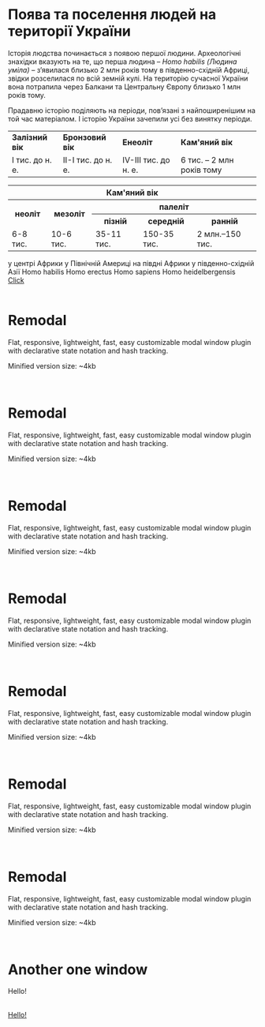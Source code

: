 Поява та поселення людей на території України
=============================================
Історія людства починається з появою першої людини. Археологічні
знахідки вказують на те, що перша людина – *Homo habilis (Людина
уміла)* – з’явилася близько 2 млн років тому в південно-східній Африці,
звідки розселилася по всій земній кулі. На територію сучасної України
вона потрапила через Балкани та Центральну Європу близько 1 млн років
тому.


Прадавню історію поділяють на періоди, пов’язані з найпоширенішим на той
час матеріалом. І історію України зачепили усі без винятку періоди.

<div class="centered-table-wrapper">
<table class="centered-table">
<tr>
    <td><b>Залізний вік</b></td>
    <td><b>Бронзовий вік</b></td>
    <td><b>Енеоліт</b></td>
    <td><b>Кам'яний вік</b></td>
</tr>
<tr>
    <td>I тис. до н. е.</td>
    <td>II-I тис. до н. е.</td>
    <td>IV-III тис. до н. е.</td>
    <td>6 тис. – 2 млн років тому</td>    
</tr>
</table>
</div>

<div class="centered-table-wrapper">
<table class="centered-table">
 <tr>
    <th colspan="5">Кам'яний вік</th>
  </tr>
  <tr>
    <th rowspan="2">неоліт</th>
    <th rowspan="2">мезоліт</th>
    <th colspan="3">палеліт</th>
  </tr>
    <th>пізній</th>
    <th>середній</th>
    <th>ранній</th>
   <tr>
        <td>6-8 тис.</td>
        <td>10-6 тис.</td>
        <td>35-11 тис.</td>
        <td>150-35 тис.</td>
        <td>2 млн.–150 тис.</td>
   </tr>
</table>
</div>



<quiz name="History" correctLabel="correct!" incorrectLabel="incorrect!" checkLabel="check ansert">
<question text="Людство зародилося">
<answer>у центрі Африки</answer>
<answer>у Північній Америці</answer>
<answer correct>на півдні Африки</answer>
<answer>у південно-східній Азії</answer>
</question>
<question text="Наукова назва перших людиноподібних мавп">
<answer correct>Homo habilis </answer>
<answer>Homo erectus</answer>
<answer>Homo sapiens</answer>
<answer>Homo heidelbergensis</answer>
</question>
</quiz>

<body class="" style="padding-right: 0px;">
<div class="remodal-bg">
  <a href="#modal">Click</a>
  <br><br>

  <h1>Remodal</h1>
  <p>
    Flat, responsive, lightweight, fast, easy customizable modal window plugin
    with declarative state notation and hash tracking.
  </p>
  <p>
    Minified version size: ~4kb
  </p>
  <br>

  <h1>Remodal</h1>
  <p>
    Flat, responsive, lightweight, fast, easy customizable modal window plugin
    with declarative state notation and hash tracking.
  </p>
  <p>
    Minified version size: ~4kb
  </p>
  <br>
  <h1>Remodal</h1>
  <p>
    Flat, responsive, lightweight, fast, easy customizable modal window plugin
    with declarative state notation and hash tracking.
  </p>
  <p>
    Minified version size: ~4kb
  </p>
  <br>
  <h1>Remodal</h1>
  <p>
    Flat, responsive, lightweight, fast, easy customizable modal window plugin
    with declarative state notation and hash tracking.
  </p>
  <p>
    Minified version size: ~4kb
  </p>
  <br>
  <h1>Remodal</h1>
  <p>
    Flat, responsive, lightweight, fast, easy customizable modal window plugin
    with declarative state notation and hash tracking.
  </p>
  <p>
    Minified version size: ~4kb
  </p>
  <br>
  <h1>Remodal</h1>
  <p>
    Flat, responsive, lightweight, fast, easy customizable modal window plugin
    with declarative state notation and hash tracking.
  </p>
  <p>
    Minified version size: ~4kb
  </p>
  <br>
  <h1>Remodal</h1>
  <p>
    Flat, responsive, lightweight, fast, easy customizable modal window plugin
    with declarative state notation and hash tracking.
  </p>
  <p>
    Minified version size: ~4kb
  </p>
  <br>
</div>





<!-- You can define the global options -->
<script>
  // window.remodalGlobals = {
  //   namespace: "remodal",
  //   defaults: {
  //     hashTracking: true,
  //     closeOnConfirm: true,
  //     closeOnCancel: true,
  //     closeOnEscape: true,
  //     closeOnAnyClick: true
  //   }
  // };
</script>

<script src="http://ajax.googleapis.com/ajax/libs/jquery/1.11.1/jquery.min.js"></script>
<script>window.jQuery || document.write('<script src="../libs/jquery/dist/jquery.min.js"><\/script>')</script>
<script src="../src/jquery.remodal.js"></script>

<!-- Events -->
<script>
  $(document).on("open", ".remodal", function () {
    console.log("open");
  });

  $(document).on("opened", ".remodal", function () {
    console.log("opened");
  });

  $(document).on("close", ".remodal", function (e) {
    console.log('close' + (e.reason ? ", reason: " + e.reason : ''));
  });

  $(document).on("closed", ".remodal", function (e) {
    console.log('closed' + (e.reason ? ', reason: ' + e.reason : ''));
  });

  $(document).on("confirm", ".remodal", function () {
    console.log("confirm");
  });

  $(document).on("cancel", ".remodal", function () {
    console.log("cancel");
  });

//  You can open or close it like this:
//  $(function () {
//    var inst = $.remodal.lookup[$("[data-remodal-id=modal]"").data("remodal")];
//    inst.open();
//    inst.close();
//  });

  //  Or init in this way:
  var inst = $("[data-remodal-id=modal2]").remodal();
  //  inst.open();
</script><div class="remodal-overlay" style="display: none;"></div><div class="remodal-wrapper"><div data-remodal-id="modal2" class="remodal" style="visibility: visible;">
  <h1>Another one window</h1>
  <p>
    Hello!
  </p>
  <br>
  <a class="remodal-confirm" href="#">Hello!</a>
<a href="#" class="remodal-close"></a></div></div>


<div class="remodal-wrapper" style="display: none;"><div class="remodal" data-remodal-id="modal" style="visibility: visible;">
  <h1>Remodal</h1>
  <p>
    Flat, responsive, lightweight, fast, easy customizable modal window plugin
    with declarative state notation and hash tracking.
  </p>
  <p>
    Minified version size: ~4kb
  </p>
  <br>
  <a class="remodal-cancel" href="#">Cancel</a>
  <a class="remodal-confirm" href="#">OK</a>
<a href="#" class="remodal-close"></a></div></div></body>